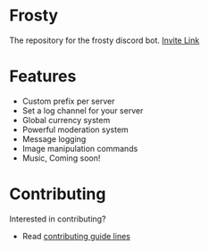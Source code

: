 # Frosty
The repository for the frosty discord bot.
[Invite Link](https://discord.com/oauth2/authorize?client_id=688085554868518941&permissions=10262&scope=bot)

# Features
- Custom prefix per server
- Set a log channel for your server
- Global currency system
- Powerful moderation system
- Message logging
- Image manipulation commands
- Music, Coming soon!


# Contributing
Interested in contributing?

- Read [contributing guide lines](/CONTRIBUTING.md)
